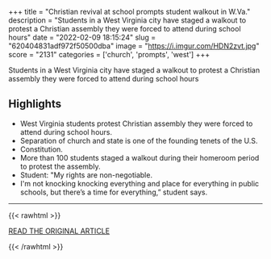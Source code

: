 +++
title = "Christian revival at school prompts student walkout in W.Va."
description = "Students in a West Virginia city have staged a walkout to protest a Christian assembly they were forced to attend during school hours"
date = "2022-02-09 18:15:24"
slug = "620404831adf972f50500dba"
image = "https://i.imgur.com/HDN2zvt.jpg"
score = "2131"
categories = ['church', 'prompts', 'west']
+++

Students in a West Virginia city have staged a walkout to protest a Christian assembly they were forced to attend during school hours

## Highlights

- West Virginia students protest Christian assembly they were forced to attend during school hours.
- Separation of church and state is one of the founding tenets of the U.S.
- Constitution.
- More than 100 students staged a walkout during their homeroom period to protest the assembly.
- Student: "My rights are non-negotiable.
- I'm not knocking knocking everything and place for everything in public schools, but there’s a time for everything,” student says.

---

{{< rawhtml >}}
  <p class="article-category">
    <a target="_blank" href="https://abcnews.go.com/US/wireStory/christian-revival-school-prompts-student-walkout-wva-82765607">READ THE ORIGINAL ARTICLE</a>
  </p>
{{< /rawhtml >}}
